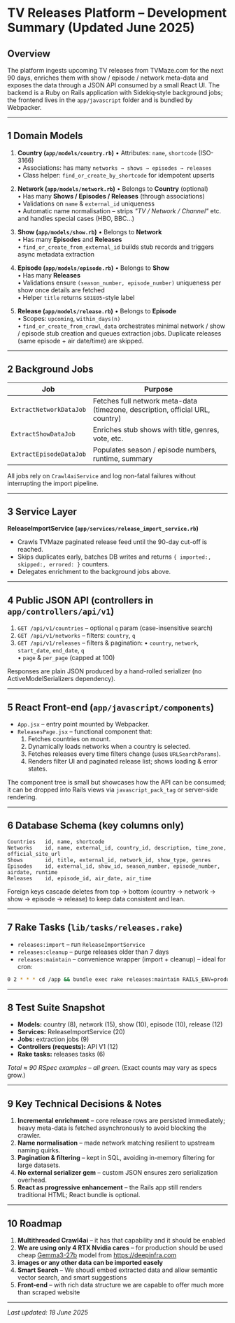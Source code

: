 # TV Releases Platform – Development Summary (Updated June 2025)

## Overview

The platform ingests upcoming TV releases from TVMaze.com for the next 90 days, enriches them with show / episode / network meta-data and exposes the data through a JSON API consumed by a small React UI.  The backend is a Ruby on Rails application with Sidekiq‐style background jobs; the frontend lives in the `app/javascript` folder and is bundled by Webpacker.

---

## 1  Domain Models

1. **Country (`app/models/country.rb`)**
   • Attributes: `name`, `shortcode` (ISO-3166)  
   • Associations: has many `networks → shows → episodes → releases`  
   • Class helper: `find_or_create_by_shortcode` for idempotent upserts

2. **Network (`app/models/network.rb`)**
   • Belongs to **Country** (optional)  
   • Has many **Shows / Episodes / Releases** (through associations)  
   • Validations on `name` & `external_id` uniqueness  
   • Automatic name normalisation – strips *"TV / Network / Channel"* etc. and handles special cases (HBO, BBC…)

3. **Show (`app/models/show.rb`)**
   • Belongs to **Network**  
   • Has many **Episodes** and **Releases**  
   • `find_or_create_from_external_id` builds stub records and triggers async metadata extraction

4. **Episode (`app/models/episode.rb`)**
   • Belongs to **Show**  
   • Has many **Releases**  
   • Validations ensure `(season_number, episode_number)` uniqueness per show once details are fetched  
   • Helper `title` returns `S01E05`-style label

5. **Release (`app/models/release.rb`)**
   • Belongs to **Episode**  
   • Scopes: `upcoming`, `within_days(n)`  
   • `find_or_create_from_crawl_data` orchestrates minimal network / show / episode stub creation and queues extraction jobs. Duplicate releases (same episode + air date/time) are skipped.



---

## 2  Background Jobs

| Job | Purpose |
|-----|---------|
| `ExtractNetworkDataJob` | Fetches full network meta-data (timezone, description, official URL, country) |
| `ExtractShowDataJob`    | Enriches stub shows with title, genres, vote, etc. |
| `ExtractEpisodeDataJob` | Populates season / episode numbers, runtime, summary |

All jobs rely on `Crawl4aiService` and log non-fatal failures without interrupting the import pipeline.

---

## 3  Service Layer

**ReleaseImportService (`app/services/release_import_service.rb`)**

* Crawls TVMaze paginated release feed until the 90-day cut-off is reached.
* Skips duplicates early, batches DB writes and returns `{ imported:, skipped:, errored: }` counters.
* Delegates enrichment to the background jobs above.

---

## 4  Public JSON API (controllers in `app/controllers/api/v1`)

1. `GET /api/v1/countries` – optional `q` param (case-insensitive search)
2. `GET /api/v1/networks` – filters: `country`, `q`
3. `GET /api/v1/releases` – filters & pagination:
   • `country`, `network`, `start_date`, `end_date`, `q`  
   • `page` & `per_page` (capped at 100)

Responses are plain JSON produced by a hand-rolled serializer (no ActiveModelSerializers dependency).

---

## 5  React Front-end (`app/javascript/components`)

* `App.jsx` – entry point mounted by Webpacker.
* `ReleasesPage.jsx` – functional component that:
  1. Fetches countries on mount.
  2. Dynamically loads networks when a country is selected.
  3. Fetches releases every time filters change (uses `URLSearchParams`).
  4. Renders filter UI and paginated release list; shows loading & error states.

The component tree is small but showcases how the API can be consumed; it can be dropped into Rails views via `javascript_pack_tag` or server-side rendering.

---

## 6  Database Schema (key columns only)

```
Countries   id, name, shortcode
Networks    id, name, external_id, country_id, description, time_zone, official_site_url
Shows       id, title, external_id, network_id, show_type, genres
Episodes    id, external_id, show_id, season_number, episode_number, airdate, runtime
Releases    id, episode_id, air_date, air_time
```

Foreign keys cascade deletes from top → bottom (country → network → show → episode → release) to keep data consistent and lean.

---

## 7  Rake Tasks (`lib/tasks/releases.rake`)

* `releases:import`   – run `ReleaseImportService`
* `releases:cleanup`  – purge releases older than 7 days
* `releases:maintain` – convenience wrapper (import + cleanup) – ideal for cron:

```bash
0 2 * * * cd /app && bundle exec rake releases:maintain RAILS_ENV=production
```

---

## 8  Test Suite Snapshot

* **Models:** country (8), network (15), show (10), episode (10), release (12)
* **Services:** ReleaseImportService (20)
* **Jobs:** extraction jobs (9)
* **Controllers (requests):** API V1 (12)
* **Rake tasks:** releases tasks (6)

_Total ≈ 90 RSpec examples – all green._  (Exact counts may vary as specs grow.)

---

## 9  Key Technical Decisions & Notes

1. **Incremental enrichment** – core release rows are persisted immediately; heavy meta-data is fetched asynchronously to avoid blocking the crawler.
2. **Name normalisation** – made network matching resilient to upstream naming quirks.
3. **Pagination & filtering** – kept in SQL, avoiding in-memory filtering for large datasets.
4. **No external serializer gem** – custom JSON ensures zero serialization overhead.
5. **React as progressive enhancement** – the Rails app still renders traditional HTML; React bundle is optional.

---

## 10  Roadmap

1. **Multithreaded Crawl4ai** – it has that capability and it should be enabled
2. **We are using only 4 RTX Nvidia cares** – for production should be used cheap [Gemma3-27b](https://deepinfra.com/google/gemma-3-27b-it) model from https://deepinfra.com
3. **images or any other data can be imported easely** 
4. **Smart Search** – We shoudl embed extracted data and allow semantic vector search, and smart suggestions
5. **Front-end** – with rich data structure we are capable to offer much more than scraped website

---

_Last updated: 18 June 2025_ 